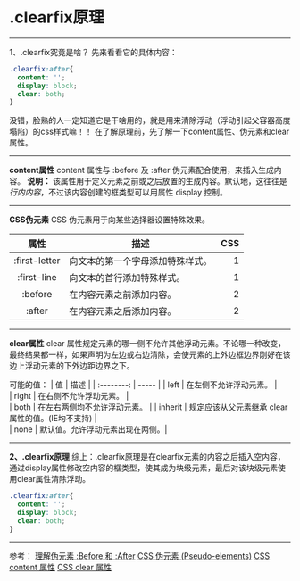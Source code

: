 # .clearfix原理


---

1、.clearfix究竟是啥？
先来看看它的具体内容：
``` css
.clearfix:after{
  content: '';
  display: block;
  clear: both;
}
```
没错，脸熟的人一定知道它是干啥用的，就是用来清除浮动（浮动引起父容器高度塌陷）的css样式嘛！！
在了解原理前，先了解一下content属性、伪元素和clear属性。

---
**content属性**
content 属性与 :before 及 :after 伪元素配合使用，来插入生成内容。
**说明：**
该属性用于定义元素之前或之后放置的生成内容。默认地，这往往是*行内内容*，不过该内容创建的框类型可以用属性 display 控制。

---
**CSS伪元素**
CSS 伪元素用于向某些选择器设置特殊效果。

| 属性            | 描述    |  CSS  |
| :--------:      | -----   | ----: |
| :first-letter   | 向文本的第一个字母添加特殊样式。 |    1    |
| :first-line     |  向文本的首行添加特殊样式。  |   1   |
| :before         |    	在内容元素之前添加内容。   |  2  |
| :after          |    在内容元素之后添加内容。    |  2  |


---
**clear属性**
clear 属性规定元素的哪一侧不允许其他浮动元素。不论哪一种改变，最终结果都一样，如果声明为左边或右边清除，会使元素的上外边框边界刚好在该边上浮动元素的下外边距边界之下。

可能的值：
| 值          | 描述                             |
| :--------:  | -----                            | 
| left        |  在左侧不允许浮动元素。          |  
| right       |  在右侧不允许浮动元素。          |   
| both        |  在左右两侧均不允许浮动元素。    | 
| inherit     |  规定应该从父元素继承 clear 属性的值。(IE均不支持)      |  
| none        |  默认值。允许浮动元素出现在两侧。| 


---
**2、.clearfix原理**
综上：.clearfix原理是在clearfix元素的内容之后插入空内容，通过display属性修改空内容的框类型，使其成为块级元素，最后对该块级元素使用clear属性清除浮动。

``` css
.clearfix:after{
  content: '';
  display: block;
  clear: both;
}
```

---
参考：
[理解伪元素 :Before 和 :After](http://http://www.igooda.cn/jzjl/20131009384.html)
[CSS 伪元素 (Pseudo-elements)](http://http://www.w3school.com.cn/css/css_pseudo_elements.asp)
[CSS content 属性](http://http://www.w3school.com.cn/cssref/pr_gen_content.asp)
[CSS clear 属性](http://http://www.w3school.com.cn/cssref/pr_class_clear.asp)
